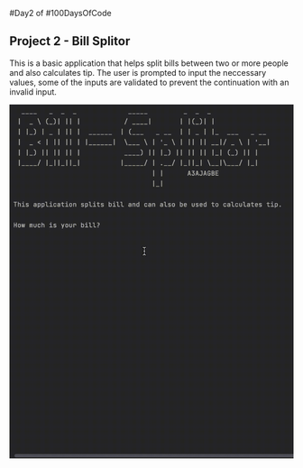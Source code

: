 #Day2 of #100DaysOfCode


## Project 2 - Bill Splitor
This is a basic application that helps split bills between two or more people and also calculates tip. 
The user is prompted to input the neccessary values, some of the inputs are validated to prevent the continuation with an invalid input.

![Demo](https://github.com/A3AJAGBE/bill-splitor/blob/master/bill-splitor-video.gif)
